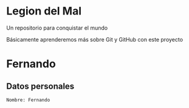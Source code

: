 # Legion del Mal
Un repositorio para conquistar el mundo

Básicamente aprenderemos más sobre Git y GitHub con este proyecto


# Fernando



## Datos personales
```
Nombre: Fernando